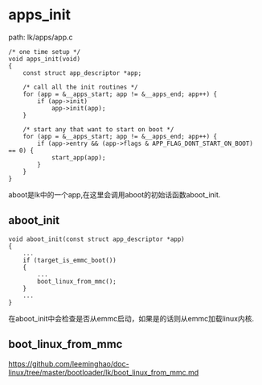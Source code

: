 apps_init
========================================

path: lk/apps/app.c
```
/* one time setup */
void apps_init(void)
{
    const struct app_descriptor *app;

    /* call all the init routines */
    for (app = &__apps_start; app != &__apps_end; app++) {
        if (app->init)
            app->init(app);
    }

    /* start any that want to start on boot */
    for (app = &__apps_start; app != &__apps_end; app++) {
        if (app->entry && (app->flags & APP_FLAG_DONT_START_ON_BOOT) == 0) {
            start_app(app);
        }
    }
}
```

aboot是lk中的一个app,在这里会调用aboot的初始话函数aboot_init.

aboot_init
----------------------------------------

```
void aboot_init(const struct app_descriptor *app)
{
    ...
    if (target_is_emmc_boot())
    {
        ...
        boot_linux_from_mmc();
    }
    ...
}
```

在aboot_init中会检查是否从emmc启动，如果是的话则从emmc加载linux内核.

boot_linux_from_mmc
----------------------------------------

https://github.com/leeminghao/doc-linux/tree/master/bootloader/lk/boot_linux_from_mmc.md
